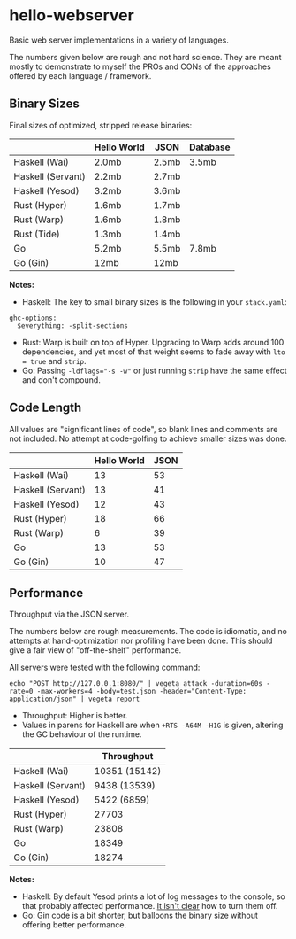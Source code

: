 # hello-webserver

Basic web server implementations in a variety of languages.

The numbers given below are rough and not hard science. They are meant mostly to
demonstrate to myself the PROs and CONs of the approaches offered by each
language / framework.

## Binary Sizes

Final sizes of optimized, stripped release binaries:

|                   | Hello World | JSON  | Database |
|-------------------|-------------|-------|----------|
| Haskell (Wai)     | 2.0mb       | 2.5mb | 3.5mb    |
| Haskell (Servant) | 2.2mb       | 2.7mb |          |
| Haskell (Yesod)   | 3.2mb       | 3.6mb |          |
| Rust (Hyper)      | 1.6mb       | 1.7mb |          |
| Rust (Warp)       | 1.6mb       | 1.8mb |          |
| Rust (Tide)       | 1.3mb       | 1.4mb |          |
| Go                | 5.2mb       | 5.5mb | 7.8mb    |
| Go (Gin)          | 12mb        | 12mb  |          |

**Notes:**

- Haskell: The key to small binary sizes is the following in your `stack.yaml`:
```
ghc-options:
  $everything: -split-sections
```
- Rust: Warp is built on top of Hyper. Upgrading to Warp adds around 100
  dependencies, and yet most of that weight seems to fade away with `lto = true`
  and `strip`.
- Go: Passing `-ldflags="-s -w"` or just running `strip` have the same effect
  and don't compound.

## Code Length

All values are "significant lines of code", so blank lines and comments are not
included. No attempt at code-golfing to achieve smaller sizes was done.

|                   | Hello World | JSON |
|-------------------|-------------|------|
| Haskell (Wai)     |          13 |   53 |
| Haskell (Servant) |          13 |   41 |
| Haskell (Yesod)   |          12 |   43 |
| Rust (Hyper)      |          18 |   66 |
| Rust (Warp)       |           6 |   39 |
| Go                |          13 |   53 |
| Go (Gin)          |          10 |   47 |

## Performance

Throughput via the JSON server.

The numbers below are rough measurements. The code is idiomatic, and no attempts
at hand-optimization nor profiling have been done. This should give a fair view
of "off-the-shelf" performance.

All servers were tested with the following command:

```
echo "POST http://127.0.0.1:8080/" | vegeta attack -duration=60s -rate=0 -max-workers=4 -body=test.json -header="Content-Type: application/json" | vegeta report
```

- Throughput: Higher is better.
- Values in parens for Haskell are when `+RTS -A64M -H1G` is given, altering the
  GC behaviour of the runtime.

|                   |    Throughput |
|-------------------|---------------|
| Haskell (Wai)     | 10351 (15142) |
| Haskell (Servant) |  9438 (13539) |
| Haskell (Yesod)   |   5422 (6859) |
| Rust (Hyper)      |         27703 |
| Rust (Warp)       |         23808 |
| Go                |         18349 |
| Go (Gin)          |         18274 |

**Notes:**

- Haskell: By default Yesod prints a lot of log messages to the console, so that
  probably affected performance. [It isn't
  clear](https://discourse.haskell.org/t/how-to-disable-logging-per-request-in-yesod/686)
  how to turn them off.
- Go: Gin code is a bit shorter, but balloons the binary size without offering
  better performance.
